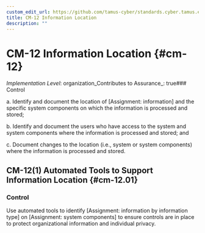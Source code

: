 ```yaml
---
custom_edit_url: https://github.com/tamus-cyber/standards.cyber.tamus.edu/tree/main/static/content/tamus.edu/TAMUS_profile.xml
title: CM-12 Information Location
description: ""
---
```


# CM-12 Information Location {#cm-12}

_Implementation Level_: organization_Contributes to Assurance_: true### Control

a. Identify and document the location of [Assignment: information] and the specific system components on which the information is processed and stored;

b. Identify and document the users who have access to the system and system components where the information is processed and stored; and

c. Document changes to the location (i.e., system or system components) where the information is processed and stored.

## CM-12(1) Automated Tools to Support Information Location {#cm-12.01}

### Control

Use automated tools to identify [Assignment: information by information type] on [Assignment: system components] to ensure controls are in place to protect organizational information and individual privacy.

